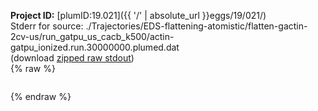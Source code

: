 **Project ID:** [plumID:19.021]({{ '/' | absolute_url }}eggs/19/021/)  
Stderr for source:  ./Trajectories/EDS-flattening-atomistic/flatten-gactin-2cv-us/run_gatpu_us_cacb_k500/actin-gatpu_ionized.run.30000000.plumed.dat   
(download [zipped raw stdout](actin-gatpu_ionized.run.30000000.plumed.dat.plumed.stdout.txt.zip))  
{% raw %}
<pre>
</pre>
{% endraw %}
